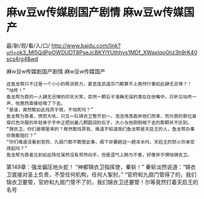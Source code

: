 # 麻w豆w传媒剧国产剧情 麻w豆w传媒国产

最/新/观/看/入/口/ http://www.baidu.com/link?url=ok3_Ml5QdPpOWDUDT8PseJcBKYiYUthhvs1MDf_XWaxIqoOiiz3h9rK40scs4rg4&wd

麻w豆w传媒剧国产剧情 麻w豆w传媒国产

    这鱼龙帮只不过是一个小小的帮派势力，甚至连武道宗门都算不上竟然行事如此肆无忌惮？！
    “咕咚！”
    鱼龙帮为首的一人肆无忌惮的仰天大笑，突然一颗石子准确无误的落在在他嘴中，只听见咕咚一声，他竟然直接给咽了下去。
    “是谁，竟然敢如此戏弄于我，不怕死吗？”
    鱼龙帮为首者，愤怒大吼，只见一队锦衣卫整齐划一，浩浩荡荡直奔他们而来，而为首的那位身穿红色华服的年轻男子手中正把玩着几颗圆润的石子，大小与他刚刚咽下去的那颗并不区别。
    “锦衣卫，你们是哪里来的？竟然敢戏弄我，难道不知道我们鱼龙帮是天启王的人，鱼龙帮办事你竟敢阻拦？”
    “你们难道没看到官府、九扇门都不敢管此事，阁下非要趟这一趟浑水吗，天启王的怒火你承受得起吗？”
    鱼龙帮为首者见到如此阵仗虽然没有贸然动手，但是语气上颇为不善，好像并不惧怕锦衣卫。

第149章：强龙偏压地头蛇！
    “神都锦衣卫指挥使，秦斩！”
    秦斩淡然说道：“锦衣卫直接对圣上负责，不受任何机构，任何人掣肘。”
    “官府和九扇门管得了的，我们锦衣卫要管，官府和九扇门管不了的，我们锦衣卫还要管！尔等竟然打着天启王的名号
